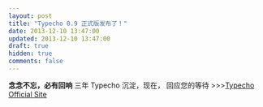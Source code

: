 ```yaml
---
layout: post
title: "Typecho 0.9 正式版发布了！"
date: 2013-12-10 13:47:00
updated: 2013-12-10 13:47:00
draft: true
hidden: true
comments: false
---
```


**念念不忘，必有回响**  三年 Typecho 沉淀，现在，
回应您的等待 >>>[Typecho Official Site](http://typecho.org/)
